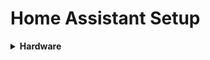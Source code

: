 # Home Assistant Setup

<details>
<summary>
<b>Hardware</b>
</summary>
<p><a href="https://www.intel.com/content/www/us/en/products/boards-kits/nuc/kits/nuc7i5bnh.html</a></p>
</details>
